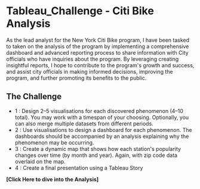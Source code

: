 # Tableau_Challenge - Citi Bike Analysis

As the lead analyst for the New York Citi Bike program, I have been tasked to taken on the analysis of the program by implementing a comprehensive dashboard and advanced reporting process to share information with City officials who have inquiries about the program. By leveraging creating insightful reports, I hope to contribute to the program's growth and success, and assist city officials in making informed decisions, improving the program, and further promoting its benefits to the public.

## The Challenge

* 1 : Design 2–5 visualisations for each discovered phenomenon (4–10 total). You may work with a timespan of your choosing. Optionally, you can also merge multiple datasets from different periods.
* 2 : Use visualisations to design a dashboard for each phenomenon. The dashboards should be accompanied by an analysis explaining why the phenomenon may be occurring.
* 3 : Create a dynamic map that shows how each station's popularity changes over time (by month and year). Again, with zip code data overlaid on the map.
* 4 : Create a final presentation using a Tableau Story

**[Click Here to dive into the Analysis]**